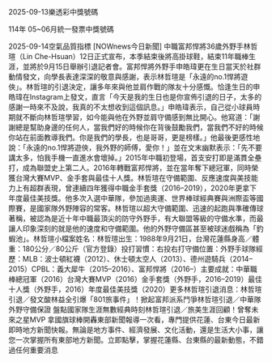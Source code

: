 
2025-09-13樂透彩中獎號碼

                                
114年 05~06月統一發票中獎號碼
                             
2025-09-14空氣品質指標
                              [NOWnews今日新聞] 中職富邦悍將36歲外野手林哲瑄（Lin Che-Hsuan）12日正式宣布，本季結束後將高掛球鞋，結束11年職棒生涯，並將於9月15日舉辦引退記者會。富邦悍將外野手申皓瑋更在生日當天於社群動情發文，向學長表達深深的敬意與感謝，表示林哲瑄是「永遠的no.1悍將遊俠」。林哲瑄的引退決定，讓多年來與他並肩作戰的隊友十分感慨。恰逢生日的申皓瑋在Instagram上發文，直言「今天是我的生日也是你宣佈引退的日子，太多的感謝一時來不及說，我真的不太想收到這個訊息。」申皓瑋表示，自己從小球員時期就不斷向林哲瑄學習，如今能與他在外野並肩守備感到無比開心。他寫道：「謝謝總是幫助身邊的任何人，當我們好的時候你在背後鼓勵我們，當我們不好的時候你站在前面教導我們。你是我們的學長，也是哥哥，更是榜樣。」他最後更感性地說：「永遠的no.1悍將遊俠，我外野的師傅，愛你！」並在文末幽默表示：「先不要講太多，怕我手機一直進水會壞掉。」2015年中職初登場，首支安打即是滿貫全壘打，成為聯盟史上第二人。2016年轉戰富邦悍將，並在當年奪下總冠軍，同時榮獲台灣大賽MVP、金手套與最佳十人獎。林哲瑄在守備範圍、反應速度與美技能力上有超群表現，曾連續四年獲得中職金手套獎（2016–2019），2020年更拿下年度最佳美技獎。他多次入選中華隊，參加過奧運、世界棒球經典賽與洲際盃等國際賽，是國家隊外野陣容的常客。林哲瑄以超大守備範圍、迅速的起跑與準確傳球著稱，被認為是近十年中職最頂尖的防守外野手，有大聯盟等級的守備水準，而最讓人印象深刻的就是他的速度和守備範圍。他的外野守備區甚至被球迷戲稱為「釣蝦池」。林哲瑄小檔案姓名：林哲瑄出生：1988年9月21日，台灣花蓮縣身高／體重：180公分／80公斤（官方登錄）投打習慣：右投右打守備位置：外野手球隊經歷：MLB：波士頓紅襪（2012）、休士頓太空人（2013）、德州遊騎兵（2014–2015）CPBL：義大犀牛（2015–2016）、富邦悍將（2016–）主要成就：中華職棒總冠軍（2016）台灣大賽MVP（2016）金手套獎（外野手，2016–2019）最佳十人獎（外野手，2016）年度最佳美技獎（2020）更多林哲瑄引退消息：林哲瑄引退／發文酸林益全引爆「801旅事件」！掀起富邦派系鬥爭林哲瑄引退／中華隊外野守備保證 盤點國家隊生涯無數經典時刻林哲瑄引退／旅美生涯回顧！曾奪未來之星MVP 拿國旗球棒開轟東部新聞報導一次看，專門提供花蓮、台東今日最新即時地方新聞快報。無論是地方事件、經濟發展、文化活動，還是生活大小事，讓您一次掌握所有東部地方新聞。立即點擊，掌握花蓮縣、台東縣的最新動態，不錯過任何重要消息
